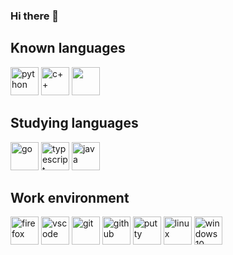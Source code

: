 ### Hi there 👋


## Known languages

<div>
  <image heigth="45px" width="45px" alt="python" src="https://github.com/devicons/devicon/blob/master/icons/python/python-original.svg">
  <image heigth="45px" width="45px" alt="c++" src="https://github.com/devicons/devicon/blob/master/icons/cplusplus/cplusplus-original.svg">
  <image heigth="45px" width="45px" atl="c" src="https://github.com/devicons/devicon/blob/master/icons/c/c-original.svg">
</div>
     
## Studying languages
    
<div>
  <image heigth="45px" width="45px" alt="go" src="https://github.com/devicons/devicon/blob/master/icons/go/go-original.svg">
  <image heigth="45px" width="45px" alt="typescript" src="https://github.com/devicons/devicon/blob/master/icons/typescript/typescript-original.svg">
  <image heigth="45px" width="45px" alt="java" src="https://github.com/devicons/devicon/blob/master/icons/java/java-original.svg">
</div>

## Work environment
    
<div>
  <image heigth="45px" width="45px" alt="firefox" src="https://cdn.icon-icons.com/icons2/2552/PNG/512/firefox_browser_logo_icon_152991.png">
  <image heigth="45px" width="45px" alt="vscode" src="https://github.com/devicons/devicon/blob/master/icons/vscode/vscode-original.svg">
  <image heigth="45px" width="45px" alt="git" src="https://github.com/devicons/devicon/blob/master/icons/git/git-original.svg">
  <image heigth="45px" width="45px" alt="github" src="https://github.com/devicons/devicon/blob/master/icons/github/github-original.svg">
  <image heigth="45px" width="45px" alt="putty" src="https://github.com/devicons/devicon/blob/master/icons/putty/putty-original.svg">
  <image heigth="45px" width="45px" alt="linux" src="https://github.com/devicons/devicon/blob/master/icons/linux/linux-original.svg">
  <image heigth="45px" width="45px" alt="windows10" src="https://logodownload.org/wp-content/uploads/2016/03/Windows-10-logo-8.png">
</div>
    
